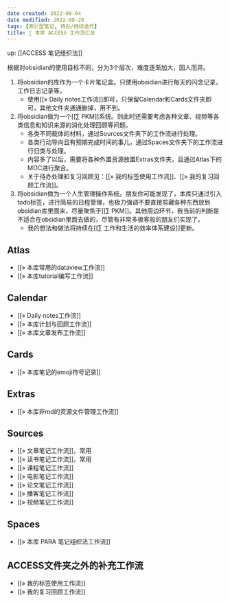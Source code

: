 ```yaml
---
date created: 2022-08-04
date modified: 2022-08-29
tags: [索引型笔记, 待办/持续迭代]
title: ∑ 本库 ACCESS 工作流汇总
---
```


up: [[ACCESS 笔记组织法]]

根据对obsidian的使用目标不同，分为3个层次，难度逐渐加大，因人而异。

1. 将obsidian的库作为一个卡片笔记盒。只使用obsidian进行每天的闪念记录，工作日志记录等。
	- 使用[[» Daily notes工作流]]即可，只保留Calendar和Cards文件夹即可，其他文件夹通通删掉，用不到。
2. 将obsidian做为一个[[∑ PKM]]系统。则此时还需要考虑各种文章、视频等各类信息和知识来源的消化处理回顾等问题。
	- 各类不同载体的材料，通过Sources文件夹下的工作流进行处理。
	- 各类行动导向且有预期完成时间的事儿，通过Spaces文件夹下的工作流进行归类与处理。
	- 内容多了以后，需要将各种外置资源放置Extras文件夹，且通过Atlas下的MOC进行聚合。
	- 关于待办处理和复习回顾见：[[» 我的标签使用工作流]]、[[» 我的复习回顾工作流]]。
3. 将obsidian做为一个人生管理操作系统。朋友你可能发现了，本库只通过引入todo标签，进行简易的日程管理，也极力强调不要直接剪藏各种东西放到obsidian库里面来，尽量聚焦于[[∑ PKM]]。其他周边环节，我当前的判断是不适合在obsidian里面去做的，尽管有非常多极客般的朋友们实现了。
	- 我的想法和做法将持续在[[∑ 工作和生活的效率体系建设]]更新。

## Atlas

- [[» 本库常用的dataview工作流]]
- [[» 本库tutorial编写工作流]]

## Calendar

- [[» Daily notes工作流]]
- [[» 本库计划与回顾工作流]]
- [[» 本库文章发布工作流]]

## Cards

- [[» 本库笔记的emoji符号记录]]

## Extras

- [[» 本库非md的资源文件管理工作流]]

## Sources

- [[» 文章笔记工作流]]，常用 
- [[» 读书笔记工作流]]，常用 
- [[» 课程笔记工作流]]
- [[» 电影笔记工作流]]
- [[» 论文笔记工作流]]
- [[» 播客笔记工作流]]
- [[» 视频笔记工作流]]

## Spaces

- [[» 本库 PARA 笔记组织法工作流]]

## ACCESS文件夹之外的补充工作流

- [[» 我的标签使用工作流]]
- [[» 我的复习回顾工作流]]
